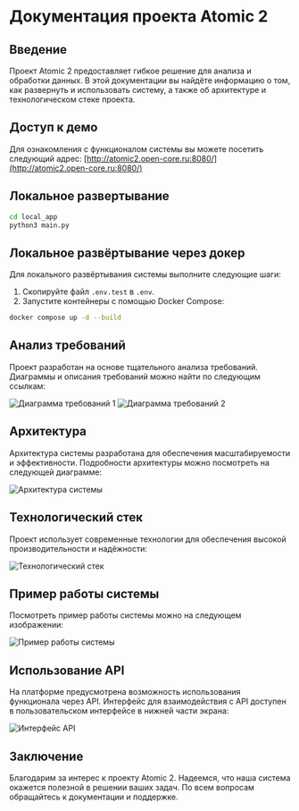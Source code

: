 
# Документация проекта Atomic 2

## Введение

Проект Atomic 2 предоставляет гибкое решение для анализа и обработки данных. В этой документации вы найдёте информацию о том, как развернуть и использовать систему, а также об архитектуре и технологическом стеке проекта.

## Доступ к демо

Для ознакомления с функционалом системы вы можете посетить следующий адрес:
[http://atomic2.open-core.ru:8080/](http://atomic2.open-core.ru:8080/)

## Локальное развертывание

```bash
cd local_app
python3 main.py
```

## Локальное развёртывание через докер

Для локального развёртывания системы выполните следующие шаги:

1. Скопируйте файл `.env.test` в `.env`.
2. Запустите контейнеры с помощью Docker Compose:

```bash
docker compose up -d --build
```

## Анализ требований

Проект разработан на основе тщательного анализа требований. Диаграммы и описания требований можно найти по следующим ссылкам:

![Диаграмма требований 1](https://github.com/idashevskii/atomic-2/assets/59705773/63eef94e-ca6e-434a-b76a-3f584ce2cb1a)
![Диаграмма требований 2](https://github.com/idashevskii/atomic-2/assets/59705773/cc6f6a5a-676b-47bf-b451-dea4473be7c6)

## Архитектура

Архитектура системы разработана для обеспечения масштабируемости и эффективности. Подробности архитектуры можно посмотреть на следующей диаграмме:

![Архитектура системы](https://github.com/idashevskii/atomic-2/assets/59705773/3cecdd26-1e1b-470b-b6e2-eaba963e71dd)

## Технологический стек

Проект использует современные технологии для обеспечения высокой производительности и надёжности:

![Технологический стек](https://github.com/idashevskii/atomic-2/assets/59705773/6861f446-ae38-4d80-83b5-16d2d08c38de)

## Пример работы системы

Посмотреть пример работы системы можно на следующем изображении:

![Пример работы системы](https://github.com/idashevskii/atomic-2/assets/59705773/6b6a3d89-0264-43b5-9c4b-82d805297fdc)

## Использование API

На платформе предусмотрена возможность использования функционала через API. Интерфейс для взаимодействия с API доступен в пользовательском интерфейсе в нижней части экрана:

![Интерфейс API](https://github.com/idashevskii/atomic-2/assets/59705773/17a73066-9ba9-4f22-bb58-cb0b9c4f9744)

## Заключение

Благодарим за интерес к проекту Atomic 2. Надеемся, что наша система окажется полезной в решении ваших задач. По всем вопросам обращайтесь к документации и поддержке.
